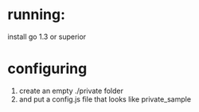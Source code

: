 
# running:

install go 1.3 or superior

# configuring

1. create an empty ./private folder 
2. and put a config.js file that looks like private_sample



